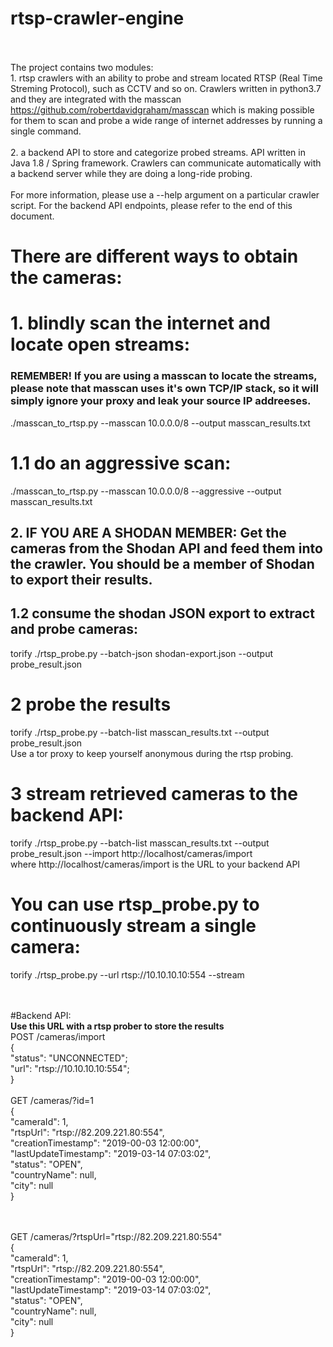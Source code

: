 # rtsp-crawler-engine
<br/><br/>The project contains two modules:
<br/>1. rtsp crawlers with an ability to probe and stream located RTSP (Real Time Streming Protocol), such as CCTV and so on. Crawlers written in python3.7 and they are integrated with the masscan https://github.com/robertdavidgraham/masscan which is making possible for them to scan and probe a wide range of internet addresses by running a single command.
<br/>
<br/>2. a backend API to store and categorize probed streams. API written in Java 1.8 / Spring framework. Crawlers can communicate automatically with a backend server while they are doing a long-ride probing.
<br/>
<br/>For more information, please use a --help argument on a particular crawler script. For the backend API endpoints, please refer to the end of this document.

# There are different ways to obtain the cameras:
# 1. blindly scan the internet and locate open streams:
<h3>REMEMBER! If you are using a masscan to locate the streams, please note that masscan uses it's own TCP/IP stack, so it will simply ignore your proxy and leak your source IP addreeses.</h3>

./masscan_to_rtsp.py --masscan 10.0.0.0/8 --output masscan_results.txt
# 1.1 do an aggressive scan:
./masscan_to_rtsp.py --masscan 10.0.0.0/8 --aggressive --output masscan_results.txt

<h2> 2. IF YOU ARE A SHODAN MEMBER: Get the cameras from the Shodan API and feed them into the crawler. You should be a member of Shodan to export their results.</h2>

<h2> 1.2 consume the shodan JSON export to extract and probe cameras: </h2>
torify ./rtsp_probe.py --batch-json shodan-export.json --output probe_result.json

# 2 probe the results
torify ./rtsp_probe.py --batch-list masscan_results.txt --output probe_result.json
<br/>Use a tor proxy to keep yourself anonymous during the rtsp probing.



# 3 stream retrieved cameras to the backend API:
torify ./rtsp_probe.py --batch-list masscan_results.txt --output probe_result.json --import http://localhost/cameras/import
<br/>where http://localhost/cameras/import is the URL to your backend API

# You can use rtsp_probe.py to continuously stream a single camera:
torify ./rtsp_probe.py --url rtsp://10.10.10.10:554 --stream

</br></br>
#Backend API:
</br><b>Use this URL with a rtsp prober to store the results</b>
</br>POST /cameras/import
</br>{
</br>  "status": "UNCONNECTED";
</br>  "url": "rtsp://10.10.10.10:554";
</br>}
</br>
</br>GET /cameras/?id=1
</br>{
</br>  "cameraId": 1,
</br>  "rtspUrl": "rtsp://82.209.221.80:554",
</br>  "creationTimestamp": "2019-00-03 12:00:00",
</br>  "lastUpdateTimestamp": "2019-03-14 07:03:02",
</br>  "status": "OPEN",
</br>  "countryName": null,
</br>  "city": null
</br>}

</br>
</br>GET /cameras/?rtspUrl="rtsp://82.209.221.80:554"
</br>{
  </br>"cameraId": 1,
  </br>"rtspUrl": "rtsp://82.209.221.80:554",
  </br>"creationTimestamp": "2019-00-03 12:00:00",
  </br>"lastUpdateTimestamp": "2019-03-14 07:03:02",
  </br>"status": "OPEN",
  </br>"countryName": null,
  </br>"city": null
</br>}
